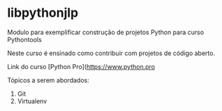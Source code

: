 # libpythonjlp
Modulo para exemplificar construção de projetos Python para curso Pythontools

Neste curso é ensinado como contribuir com projetos de código aberto.

Link do curso [Python Pro](https://www.python.pro

Tópicos a serem abordados:
1. Git
2. Virtualenv
